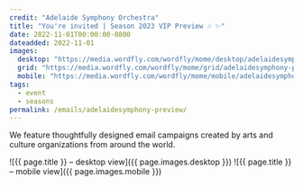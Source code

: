 ```yaml
---
credit: "Adelaide Symphony Orchestra"
title: "You're invited | Season 2023 VIP Preview 🎶 ✨"
date: 2022-11-01T00:00:00-0800
dateadded: 2022-11-01
images:
  desktop: "https://media.wordfly.com/wordfly/mome/desktop/adelaidesymphony-preview.jpg"
  grid: "https://media.wordfly.com/wordfly/mome/grid/adelaidesymphony-preview.jpg"
  mobile: "https://media.wordfly.com/wordfly/mome/mobile/adelaidesymphony-preview.jpg"
tags:
  - event
  - seasons
permalink: /emails/adelaidesymphony-preview/
---
```

We feature thoughtfully designed email campaigns created by arts and culture organizations from around the world.

![{{ page.title }} – desktop view]({{ page.images.desktop }})
![{{ page.title }} – mobile view]({{ page.images.mobile }})
